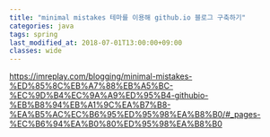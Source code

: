 ```yaml
---
title: "minimal mistakes 테마를 이용해 github.io 블로그 구축하기"
categories: java
tags: spring
last_modified_at: 2018-07-01T13:00:00+09:00
classes: wide
---
```


https://imreplay.com/blogging/minimal-mistakes-%ED%85%8C%EB%A7%88%EB%A5%BC-%EC%9D%B4%EC%9A%A9%ED%95%B4-githubio-%EB%B8%94%EB%A1%9C%EA%B7%B8-%EA%B5%AC%EC%B6%95%ED%95%98%EA%B8%B0/#_pages-%EC%B6%94%EA%B0%80%ED%95%98%EA%B8%B0
